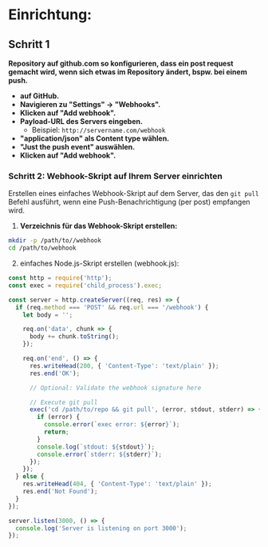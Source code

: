 # Einrichtung:

## Schritt 1

**Repository auf github.com so konfigurieren, dass ein post request gemacht wird, wenn sich etwas im Repository ändert, bspw. bei einem push.**

- **auf GitHub.**
- **Navigieren zu "Settings" -> "Webhooks".**
- **Klicken auf "Add webhook".**
- **Payload-URL des Servers eingeben.**
    - Beispiel: `http://servername.com/webhook`
- **"application/json" als Content type wählen.**
- **"Just the push event" auswählen.**
- **Klicken auf "Add webhook".**

### Schritt 2: Webhook-Skript auf Ihrem Server einrichten

Erstellen eines einfaches Webhook-Skript auf dem Server, das den `git pull` Befehl ausführt, wenn eine Push-Benachrichtigung (per post) empfangen wird.

1. **Verzeichnis für das Webhook-Skript erstellen:**

```sh
mkdir -p /path/to//webhook
cd /path/to/webhook
```

2. einfaches Node.js-Skript erstellen (webhook.js):
```javascript
const http = require('http');
const exec = require('child_process').exec;

const server = http.createServer((req, res) => {
  if (req.method === 'POST' && req.url === '/webhook') {
    let body = '';

    req.on('data', chunk => {
      body += chunk.toString();
    });

    req.on('end', () => {
      res.writeHead(200, { 'Content-Type': 'text/plain' });
      res.end('OK');

      // Optional: Validate the webhook signature here

      // Execute git pull
      exec('cd /path/to/repo && git pull', (error, stdout, stderr) => {
        if (error) {
          console.error(`exec error: ${error}`);
          return;
        }
        console.log(`stdout: ${stdout}`);
        console.error(`stderr: ${stderr}`);
      });
    });
  } else {
    res.writeHead(404, { 'Content-Type': 'text/plain' });
    res.end('Not Found');
  }
});

server.listen(3000, () => {
  console.log('Server is listening on port 3000');
});

```